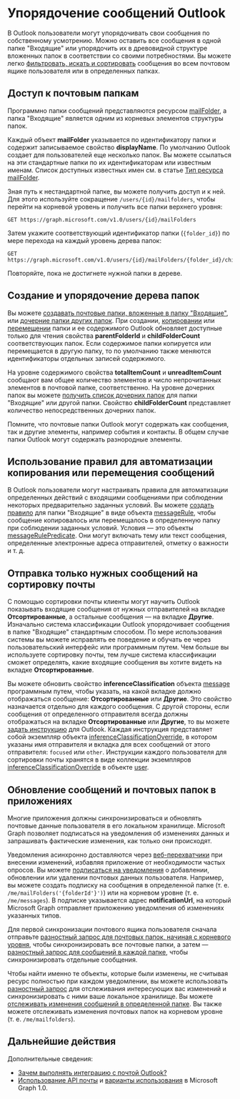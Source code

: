 # <a name="organize-outlook-messages"></a>Упорядочение сообщений Outlook

В Outlook пользователи могут упорядочивать свои сообщения по собственному усмотрению. Можно оставить все сообщения в одной папке "Входящие" или упорядочить их в древовидной структуре вложенных папок в соответствии со своими потребностями. Вы можете легко [фильтровать, искать и сортировать](query_parameters.md) сообщения во всем почтовом ящике пользователя или в определенных папках.

## <a name="accessing-mail-folders"></a>Доступ к почтовым папкам

Программно папки сообщений представляются ресурсом [mailFolder](../api-reference/v1.0/resources/mailfolder.md), а папка "Входящие" является одним из корневых элементов структуры папок.

Каждый объект **mailFolder** указывается по идентификатору папки и содержит записываемое свойство **displayName**. По умолчанию Outlook создает для пользователей еще несколько папок. Вы можете ссылаться на эти стандартные папки по их идентификаторам или известным именам. Список доступных известных имен см. в статье [Тип ресурса mailFolder](../api-reference/v1.0/resources/mailfolder.md).

Зная путь к нестандартной папке, вы можете получить доступ и к ней. Для этого используйте сокращение `/users/{id}/mailfolders`, чтобы перейти на корневой уровень и получить все папки верхнего уровня:

```http
GET https://graph.microsoft.com/v1.0/users/{id}/mailFolders
```

Затем укажите соответствующий идентификатор папки (`{folder_id}`) по мере перехода на каждый уровень дерева папок:

```http
GET https://graph.microsoft.com/v1.0/users/{id}/mailFolders/{folder_id}/childfolders
```

Повторяйте, пока не достигнете нужной папки в дереве.

## <a name="creating-and-organizing-the-folder-tree"></a>Создание и упорядочение дерева папок

Вы можете [создавать почтовые папки, вложенные в папку "Входящие"](../api-reference/v1.0/api/user_post_mailfolders.md), или [дочерние папки других папок](../api-reference/v1.0/api/mailfolder_post_childfolders.md). При создании, [копировании](../api-reference/v1.0/api/mailfolder_copy.md) или [перемещении](../api-reference/v1.0/api/mailfolder_move.md) папки и ее содержимого Outlook обновляет доступные только для чтения свойства **parentFolderId** и **childFolderCount** соответствующих папок. Если содержимое папки копируется или перемещается в другую папку, то по умолчанию также меняются идентификаторы отдельных записей содержимого.

На уровне содержимого свойства **totalItemCount** и **unreadItemCount** сообщают вам общее количество элементов и число непрочитанных элементов в почтовой папке, соответственно.
На уровне дочерних папок вы можете [получить список дочерних папок](../api-reference/v1.0/api/user_list_mailfolders.md) для папки "Входящие" или другой папки.
Свойство **childFolderCount** представляет количество непосредственных дочерних папок.

Помните, что почтовые папки Outlook могут содержать как сообщения, так и другие элементы, например события и контакты. В общем случае папки Outlook могут содержать разнородные элементы.

## <a name="using-rules-to-automate-copying-or-moving-messages"></a>Использование правил для автоматизации копирования или перемещения сообщений

В Outlook пользователи могут настраивать правила для автоматизации определенных действий с входящими сообщениями при соблюдении некоторых предварительно заданных условий. Вы можете [создать правило](../api-reference/v1.0/api/mailfolder_post_messagerules.md) для папки "Входящие" в виде объекта [messageRule](../api-reference/v1.0/resources/messagerule.md), чтобы сообщение копировалось или перемещалось в определенную папку при соблюдении заданных условий.
Условия — это объекты [messageRulePredicate](../api-reference/v1.0/resources/messagerulepredicates.md). Они могут включать тему или текст сообщения, определенные электронные адреса отправителей, отметку о важности и т. д.

## <a name="directing-only-the-messages-you-care-for-to-the-focused-inbox"></a>Отправка только нужных сообщений на сортировку почты

С помощью сортировки почты клиенты могут научить Outlook показывать входящие сообщения от нужных отправителей на вкладке **Отсортированные**, а остальные сообщения — на вкладке **Другие**. Изначально система классификации Outlook упорядочивает сообщения в папке "Входящие" стандартным способом. По мере использования системы вы можете исправлять ее поведение и обучать ее через пользовательский интерфейс или программным путем. Чем больше вы используете сортировку почты, тем лучше система классификации сможет определять, какие входящие сообщения вы хотите видеть на вкладке **Отсортированные**.

Вы можете обновить свойство **inferenceClassification** объекта [message](../api-reference/v1.0/resources/message.md) программным путем, чтобы указать, на какой вкладке должно отображаться сообщение: **Отсортированные** или **Другие**. Это свойство назначается отдельно для каждого сообщения. С другой стороны, если сообщения от определенного отправителя всегда должны отображаться на вкладке **Отсортированные** или **Другие**, то вы можете [задать инструкцию](../api-reference/v1.0/api/inferenceclassification_post_overrides.md) для Outlook. Каждая инструкция представляет собой экземпляр объекта [inferenceClassificationOverride](../api-reference/v1.0/resources/inferenceclassificationoverride.md), в котором указаны имя отправителя и вкладка для всех сообщений от этого отправителя: `focused` или `other`. Инструкции каждого пользователя для сортировки почты хранятся в виде коллекции экземпляров [inferenceClassificationOverride](../api-reference/v1.0/resources/inferenceclassificationoverride.md) в объекте [user](../api-reference/v1.0/resources/user.md).

## <a name="keeping-messages-and-mail-folders-up-to-date-in-apps"></a>Обновление сообщений и почтовых папок в приложениях

Многие приложения должны синхронизироваться и обновлять почтовые данные пользователя в его локальном хранилище. Microsoft Graph позволяет подписаться на уведомления об изменениях данных и запрашивать фактические изменения, как только они происходят.

Уведомления асинхронно доставляются через [веб-перехватчики](../api-reference/v1.0/resources/webhooks.md) при внесении изменений, избавляя приложение от необходимости частых опросов. Вы можете [подписаться на уведомления](../api-reference/v1.0/api/subscription_post_subscriptions.md) о добавлении, обновлении или удалении почтовых данных пользователя. Например, вы можете создать подписку на сообщения в определенной папке (т. е. `/me/mailFolders('{folderId'}')`) или на корневом уровне (т. е. `/me/messages`). В подписке указывается адрес **notificationUrl**, на который Microsoft Graph отправляет приложению уведомления об изменениях указанных типов.

Для первой синхронизации почтового ящика пользователя сначала отправьте [разностный запрос для почтовых папок, начиная с корневого уровня](../api-reference/v1.0/api/mailfolder_delta.md), чтобы синхронизировать все почтовые папки, а затем — [разностный запрос для сообщений в каждой папке](../api-reference/v1.0/api/message_delta.md), чтобы синхронизировать отдельные сообщения.

Чтобы найти именно те объекты, которые были изменены, не считывая ресурс полностью при каждом уведомлении, вы можете использовать [разностный запрос](delta_query_overview.md) для отслеживания интересующих вас изменений и синхронизировать с ними ваше локальное хранилище. Вы можете [отслеживать изменения сообщений в определенной папке](delta_query_messages.md). Вы также можете отслеживать изменения почтовых папок на корневом уровне (т. е. `/me/mailfolders`).

## <a name="next-steps"></a>Дальнейшие действия

Дополнительные сведения:

- [Зачем выполнять интеграцию с почтой Outlook?](outlook-mail-concept-overview.md)
- [Использование API почты](../api-reference/v1.0/resources/mail_api_overview.md) и [варианты использования](../api-reference/v1.0/resources/mail_api_overview.md#common-use-cases) в Microsoft Graph 1.0.
